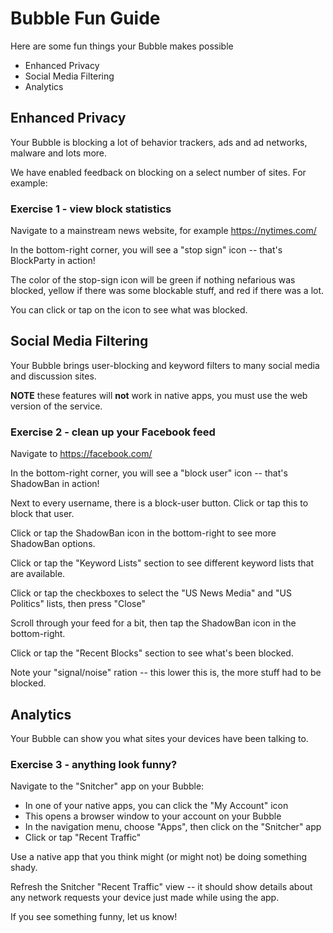 # Bubble Fun Guide
Here are some fun things your Bubble makes possible

 * Enhanced Privacy
 * Social Media Filtering
 * Analytics

## Enhanced Privacy
Your Bubble is blocking a lot of behavior trackers, ads and ad networks, malware and lots more.

We have enabled feedback on blocking on a select number of sites. For example:

### Exercise 1 - view block statistics
Navigate to a mainstream news website, for example https://nytimes.com/

In the bottom-right corner, you will see a "stop sign" icon -- that's BlockParty in action!

The color of the stop-sign icon will be green if nothing nefarious was blocked, yellow if there was some blockable stuff, and red if there was a lot.

You can click or tap on the icon to see what was blocked.

## Social Media Filtering
Your Bubble brings user-blocking and keyword filters to many social media and discussion sites.

**NOTE** these features will **not** work in native apps, you must use the web version of the service.

### Exercise 2 - clean up your Facebook feed
Navigate to https://facebook.com/

In the bottom-right corner, you will see a "block user" icon -- that's ShadowBan in action!

Next to every username, there is a block-user button. Click or tap this to block that user.

Click or tap the ShadowBan icon in the bottom-right to see more ShadowBan options.

Click or tap the "Keyword Lists" section to see different keyword lists that are available.

Click or tap the checkboxes to select the "US News Media" and "US Politics" lists, then press "Close"

Scroll through your feed for a bit, then tap the ShadowBan icon in the bottom-right.

Click or tap the "Recent Blocks" section to see what's been blocked.

Note your "signal/noise" ration -- this lower this is, the more stuff had to be blocked.

## Analytics
Your Bubble can show you what sites your devices have been talking to.

### Exercise 3 - anything look funny?
Navigate to the "Snitcher" app on your Bubble:
  * In one of your native apps, you can click the "My Account" icon
  * This opens a browser window to your account on your Bubble
  * In the navigation menu, choose "Apps", then click on the "Snitcher" app
  * Click or tap "Recent Traffic"

Use a native app that you think might (or might not) be doing something shady.

Refresh the Snitcher "Recent Traffic" view -- it should show details about any network requests your device just made while using the app.

If you see something funny, let us know!
